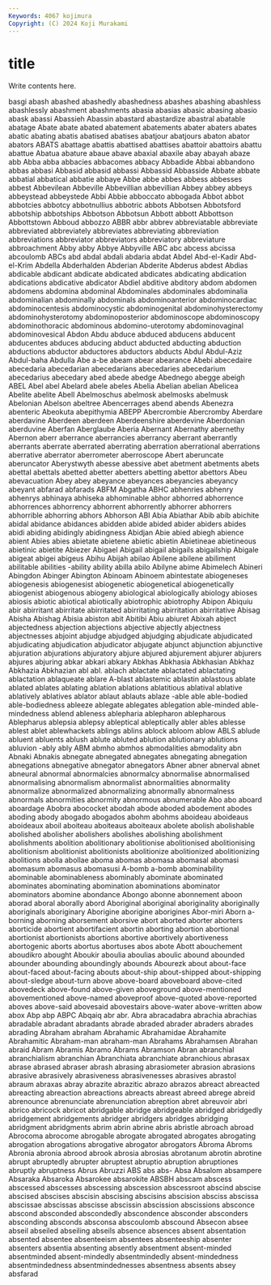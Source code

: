 ```yaml
---
Keywords: 4067 kojimura
Copyright: (C) 2024 Koji Murakami
---
```


# title

Write contents here.



basgi abash abashed abashedly abashedness abashes abashing
abashless abashlessly abashment abashments abasia abasias abasic abasing abasio abask
abassi Abassieh Abassin abastard abastardize abastral abatable abatage Abate abate
abated abatement abatements abater abaters abates abatic abating abatis abatised
abatises abatjour abatjours abaton abator abators ABATS abattage abattis abattised
abattises abattoir abattoirs abattu abattue Abatua abature abaue abave abaxial
abaxile abay abayah abaze abb Abba abba abbacies abbacomes abbacy
Abbadide Abbai abbandono abbas abbasi Abbasid abbasid abbassi Abbassid Abbasside
Abbate abbate abbatial abbatical abbatie abbaye Abbe abbe abbes abbess
abbesses abbest Abbevilean Abbeville Abbevillian abbevillian Abbey abbey abbeys abbeystead
abbeystede Abbi Abbie abboccato abbogada Abbot abbot abbotcies abbotcy abbotnullius
abbotric abbots Abbotsen Abbotsford abbotship abbotships Abbotson Abbotsun Abbott abbott
Abbottson Abbottstown Abboud abbozzo ABBR abbr abbrev abbreviatable abbreviate abbreviated
abbreviately abbreviates abbreviating abbreviation abbreviations abbreviator abbreviators abbreviatory abbreviature abbroachment
Abby abby Abbye Abbyville ABC abc abcess abcissa abcoulomb ABCs
abd abdal abdali abdaria abdat Abdel Abd-el-Kadir Abd-el-Krim Abdella Abderhalden
Abderian Abderite Abderus abdest Abdias abdicable abdicant abdicate abdicated abdicates
abdicating abdication abdications abdicative abdicator Abdiel abditive abditory abdom abdomen
abdomens abdomina abdominal Abdominales abdominales abdominalia abdominalian abdominally abdominals abdominoanterior
abdominocardiac abdominocentesis abdominocystic abdominogenital abdominohysterectomy abdominohysterotomy abdominoposterior abdominoscope abdominoscopy abdominothoracic
abdominous abdomino-uterotomy abdominovaginal abdominovesical Abdon Abdu abduce abduced abducens abducent
abducentes abduces abducing abduct abducted abducting abduction abductions abductor abductores
abductors abducts Abdul Abdul-Aziz Abdul-baha Abdulla Abe a-be abeam abear
abearance Abebi abecedaire abecedaria abecedarian abecedarians abecedaries abecedarium abecedarius abecedary
abed abede abedge Abednego abegge abeigh ABEL Abel abel Abelard
abele abeles Abelia Abelian abelian Abelicea Abelite abelite Abell Abelmoschus
abelmosk abelmosks abelmusk Abelonian Abelson abeltree Abencerrages abend abends Abenezra
abenteric Abeokuta abepithymia ABEPP Abercrombie Abercromby Aberdare aberdavine Aberdeen aberdeen
Aberdeenshire aberdevine Aberdonian aberduvine Aberfan Aberglaube Aberia Abernant Abernathy abernethy
Abernon aberr aberrance aberrancies aberrancy aberrant aberrantly aberrants aberrate aberrated
aberrating aberration aberrational aberrations aberrative aberrator aberrometer aberroscope Abert aberuncate
aberuncator Aberystwyth abesse abessive abet abetment abetments abets abettal abettals
abetted abetter abetters abetting abettor abettors Abeu abevacuation Abey abey
abeyance abeyances abeyancies abeyancy abeyant abfarad abfarads ABFM Abgatha ABHC
abhenries abhenry abhenrys abhinaya abhiseka abhominable abhor abhorred abhorrence abhorrences
abhorrency abhorrent abhorrently abhorrer abhorrers abhorrible abhorring abhors Abhorson ABI
Abia Abiathar Abib abib abichite abidal abidance abidances abidden abide
abided abider abiders abides abidi abiding abidingly abidingness Abidjan Abie
abied abiegh abience abient Abies abies abietate abietene abietic abietin
Abietineae abietineous abietinic abietite Abiezer Abigael Abigail abigail abigails abigailship
Abigale abigeat abigei abigeus Abihu Abijah abilao Abilene abilene abiliment
abilitable abilities -ability ability abilla abilo Abilyne abime Abimelech Abineri
Abingdon Abinger Abington Abinoam Abinoem abintestate abiogeneses abiogenesis abiogenesist abiogenetic
abiogenetical abiogenetically abiogenist abiogenous abiogeny abiological abiologically abiology abioses abiosis
abiotic abiotical abiotically abiotrophic abiotrophy Abipon Abiquiu abir abirritant abirritate
abirritated abirritating abirritation abirritative Abisag Abisha Abishag Abisia abiston abit
Abitibi Abiu abiuret Abixah abject abjectedness abjection abjections abjective abjectly
abjectness abjectnesses abjoint abjudge abjudged abjudging abjudicate abjudicated abjudicating abjudication
abjudicator abjugate abjunct abjunction abjunctive abjuration abjurations abjuratory abjure abjured
abjurement abjurer abjurers abjures abjuring abkar abkari abkary Abkhas Abkhasia
Abkhasian Abkhaz Abkhazia Abkhazian abl abl. ablach ablactate ablactated ablactating
ablactation ablaqueate ablare A-blast ablastemic ablastin ablastous ablate ablated ablates
ablating ablation ablations ablatitious ablatival ablative ablatively ablatives ablator ablaut
ablauts ablaze -able able able-bodied able-bodiedness ableeze ablegate ablegates ablegation
able-minded able-mindedness ablend ableness ablepharia ablepharon ablepharous Ablepharus ablepsia ablepsy
ableptical ableptically abler ables ablesse ablest ablet ablewhackets ablings ablins
ablock abloom ablow ABLS ablude abluent abluents ablush ablute abluted
ablution ablutionary ablutions abluvion -ably ably ABM abmho abmhos abmodalities
abmodality abn Abnaki Abnakis abnegate abnegated abnegates abnegating abnegation abnegations
abnegative abnegator abnegators Abner abner abnerval abnet abneural abnormal abnormalcies
abnormalcy abnormalise abnormalised abnormalising abnormalism abnormalist abnormalities abnormality abnormalize abnormalized
abnormalizing abnormally abnormalness abnormals abnormities abnormity abnormous abnumerable Abo abo
aboard aboardage Abobra abococket abodah abode aboded abodement abodes aboding
abody abogado abogados abohm abohms aboideau aboideaus aboideaux aboil aboiteau
aboiteaus aboiteaux abolete abolish abolishable abolished abolisher abolishers abolishes abolishing
abolishment abolishments abolition abolitionary abolitionise abolitionised abolitionising abolitionism abolitionist abolitionists
abolitionize abolitionized abolitionizing abolitions abolla abollae aboma abomas abomasa abomasal
abomasi abomasum abomasus abomasusi A-bomb a-bomb abominability abominable abominableness abominably
abominate abominated abominates abominating abomination abominations abominator abominators abomine abondance
Abongo abonne abonnement aboon aborad aboral aborally abord Aboriginal aboriginal
aboriginality aboriginally aboriginals aboriginary Aborigine aborigine aborigines Abor-miri Aborn a-borning
aborning aborsement aborsive abort aborted aborter aborters aborticide abortient abortifacient
abortin aborting abortion abortional abortionist abortionists abortions abortive abortively abortiveness
abortogenic aborts abortus abortuses abos abote Abott abouchement aboudikro abought
Aboukir aboulia aboulias aboulic abound abounded abounder abounding aboundingly abounds
Abourezk about about-face about-faced about-facing abouts about-ship about-shipped about-shipping about-sledge
about-turn above above-board aboveboard above-cited abovedeck above-found above-given aboveground above-mentioned
abovementioned above-named aboveproof above-quoted above-reported aboves above-said abovesaid abovestairs above-water
above-written abow abox Abp abp ABPC Abqaiq abr abr. Abra
abracadabra abrachia abrachias abradable abradant abradants abrade abraded abrader abraders
abrades abrading Abraham abraham Abrahamic Abrahamidae Abrahamite Abrahamitic Abraham-man abraham-man
Abrahams Abrahamsen Abrahan abraid Abram Abramis Abramo Abrams Abramson Abran
abranchial abranchialism abranchian Abranchiata abranchiate abranchious abrasax abrase abrased abraser
abrash abrasing abrasiometer abrasion abrasions abrasive abrasively abrasiveness abrasivenesses abrasives
abrastol abraum abraxas abray abrazite abrazitic abrazo abrazos abreact abreacted
abreacting abreaction abreactions abreacts abreast abreed abrege abreid abrenounce abrenunciate
abrenunciation abreption abret abreuvoir abri abrico abricock abricot abridgable abridge
abridgeable abridged abridgedly abridgement abridgements abridger abridgers abridges abridging abridgment
abridgments abrim abrin abrine abris abristle abroach abroad Abrocoma abrocome
abrogable abrogate abrogated abrogates abrogating abrogation abrogations abrogative abrogator abrogators
Abroma Abroms Abronia abronia abrood abrook abrosia abrosias abrotanum abrotin
abrotine abrupt abruptedly abrupter abruptest abruptio abruption abruptiones abruptly abruptness
Abrus Abruzzi ABS abs abs- Absa Absalom absampere Absaraka Absaroka
Absarokee absarokite ABSBH abscam abscess abscessed abscesses abscessing abscession abscessroot
abscind abscise abscised abscises abscisin abscising abscisins abscision absciss abscissa
abscissae abscissas abscisse abscissin abscission abscissions absconce abscond absconded abscondedly
abscondence absconder absconders absconding absconds absconsa abscoulomb abscound Absecon absee
abseil abseiled abseiling abseils absence absences absent absentation absented absentee
absenteeism absentees absenteeship absenter absenters absentia absenting absently absentment absent-minded
absentminded absent-mindedly absentmindedly absent-mindedness absentmindedness absentmindednesses absentness absents absey absfarad

